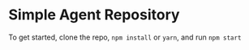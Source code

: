 # Simple Agent Repository

To get started, clone the repo, `npm install` or `yarn`, and run `npm start`

